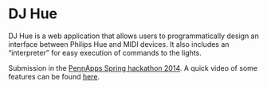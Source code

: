 DJ Hue
======

DJ Hue is a web application that allows users to programmatically design an interface between Philips Hue and MIDI devices. It also includes an “interpreter” for easy execution of commands to the lights.

Submission in the [PennApps Spring hackathon 2014](http://pennapps2014s.challengepost.com/submissions/20973-dj-hue). A quick video of some features can be found [here](http://vimeo.com/user11903252/djhue).
